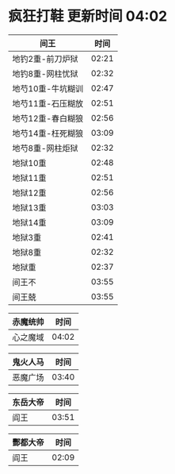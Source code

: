 # 疯狂打鞋 更新时间 04:02

| 间王   | 时间    |
|--------|-------|
| 地钓2重-前刀炉狱 | 02:21 |
| 地钓8重-网柱忧狱 | 02:32 |
| 地芍10重-牛坑糊训 | 02:47 |
| 地芍11重-石压糊放 | 02:51 |
| 地芍12重-春白糊狼 | 02:56 |
| 地芍14重-枉死糊狼 | 03:09 |
| 地芍8重-网柱炬狱 | 02:32 |
| 地狱10重 | 02:48 |
| 地狱11重 | 02:51 |
| 地狱12重 | 02:56 |
| 地狱13重 | 03:03 |
| 地狱14重 | 03:09 |
| 地狱3重 | 02:41 |
| 地狱8重 | 02:32 |
| 地狱重 | 02:37 |
| 间王不 | 03:55 |
| 间王兢 | 03:55 |

| 赤魔统帅   | 时间    |
|--------|-------|
| 心之魔域 | 04:02 |

| 鬼火人马   | 时间    |
|--------|-------|
| 恶魔广场 | 03:40 |

| 东岳大帝   | 时间    |
|--------|-------|
| 阎王 | 03:51 |

| 酆都大帝   | 时间    |
|--------|-------|
| 阎王 | 02:09 |